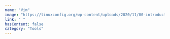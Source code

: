 ```yaml
---
name: "Vim"
image: "https://linuxconfig.org/wp-content/uploads/2020/11/00-introduction-to-vim.png"
link: " "
hasContent: false
category: "Tools"
---
```

